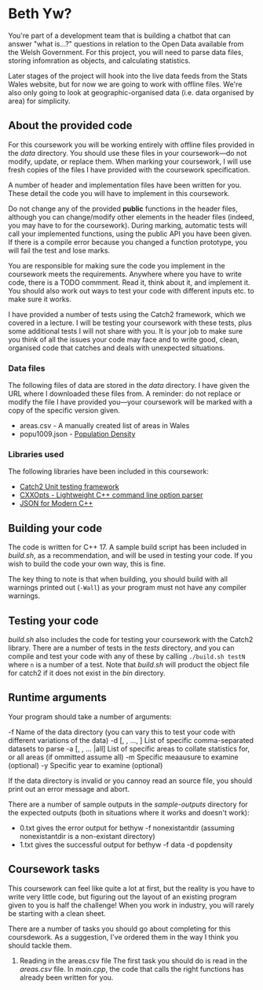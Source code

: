 
# Beth Yw?

You're part of a development team that is building a chatbot that can answer
"what is…?" questions in relation to the Open Data available from the Welsh 
Government. For this project, you will need to parse data files, storing 
infomration as objects, and calculating statistics.

Later stages of the project will hook into the live data feeds from the
Stats Wales website, but for now we are going to work with offline files. We're also only going to look at geographic-organised data (i.e. data organised by area) for simplicity.

## About the provided code 

For this coursework you will be working entirely with offline files provided in 
the _data_ directory. You should use these files in your coursework—do not 
modify, update, or replace them. When marking your coursework, I will use fresh
copies of the files I have provided with the coursework specification.

A number of header and implementation files have been written for you. These detail the code you will have to implement in this coursework.

Do not change any of the provided **public** functions in the header files, although you can change/modify other elements in the header files (indeed, you may have to for the coursework).  During marking, automatic tests will call your implemented functions, using the public API you have been given. If there is a compile error because you changed a function prototype, you will fail the test and lose marks. 

You are responsible for making sure the code you implement in the coursework meets the requirements. Anywhere where you have to write code, there is a TODO commment. Read it, think about it, and implement it. You should also work out ways to test your code with different inputs etc. to make sure it works.

I have provided a number of tests using the Catch2 framework, which we covered in a lecture. I will be testing your coursework with these tests, plus some additional tests I will not share with you. It is your job to make sure you think of all the issues your code may face and to write good, clean, organised code that catches and deals with unexpected situations.

### Data files

The following files of data are stored in the _data_ directory. I have given 
the URL where I downloaded these files from. A reminder: do not replace or 
modify the file I have provided you—your coursework will be marked with a 
copy of the specific version given.

* areas.csv - A manually created list of areas in Wales
* popu1009.json - [Population Density](http://open.statswales.gov.wales/en-gb/dataset/popu1009)


### Libraries used

The following libraries have been included in this coursework:

* [Catch2 Unit testing framework](https://github.com/catchorg/Catch2)
* [CXXOpts - Lightweight C++ command line option parser](https://github.com/jarro2783/cxxopts)
* [JSON for Modern C++](https://github.com/nlohmann/json)

## Building your code

The code is written for C++ 17. A sample build script has been included in _build.sh_, as a recommendation, and will be used in testing your code. If you wish to build the code your own way, this is fine.

The key thing to note is that when building, you should build with all warnings printed out (`-Wall`) as your program must not have any compiler warnings.

## Testing your code

_build.sh_ also includes the code for testing your coursework with the Catch2 library. There are a number of tests in the _tests_ directory, and you can compile and test your code with any of these by calling `./build.sh testN` where `n` is a number of a test. Note that _build.sh_ will product the object file for catch2 if it does not exist in the _bin_ directory. 

## Runtime arguments

Your program should take a number of arguments:

 -f <dirname> 
              Name of the data directory (you can vary this to test your code with different variations of the data)
 -d [<dataset>, <dataset>, ..., <dataset>] 
              List of specific comma-separated datasets to parse
 -a [<area>, <area>, ... <area>|all]
              List of specific areas to collate statistics for, or all areas (if ommitted assume all)
 -m <measure>
              Specific meaausure to examine (optional)
 -y <year>
              Specific year to examine (optional)

If the data directory is invalid or you cannoy read an source file, you should print out an error message and abort.

There are a number of sample outputs in the _sample-outputs_ directory for the expected outputs (both in situations where it works and doesn't work):

* 0.txt gives the error output for bethyw -f nonexistantdir (assuming nonexistantdir is a non-existant directory)
* 1.txt gives the successful output for bethyw -f data -d popdensity

## Coursework tasks

This coursework can feel like quite a lot at first, but the reality is you have to write very little code, but figuring out the layout of an existing program given to you is half the challenge! When you work in industry, you will rarely be starting with a clean sheet. 

There are a number of tasks you should go about completing for this coursdework. As a suggestion, I've ordered them in the way I think you should tackle them. 

1. Reading in the areas.csv file
   The first task you should do is read in the _areas.csv_ file. In _main.cpp_, the code that calls the right functions has already been written for you.
